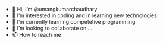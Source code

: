 - 👋 Hi, I’m @umangkumarchaudhary
- 👀 I’m interested in coding and in learning new technologies
- 🌱 I’m currently learning competetive programming
- 💞️ I’m looking to collaborate on ...
- 📫 How to reach me 

<!---
umangkumarchaudhary/umangkumarchaudhary is a ✨ special ✨ repository because its `README.md` (this file) appears on your GitHub profile.
You can click the Preview link to take a look at your changes.
--->
